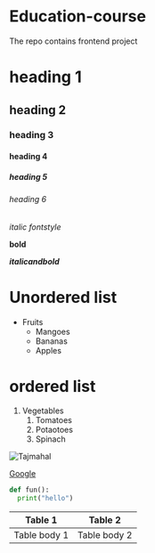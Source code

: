 # Education-course
The repo contains frontend project
# heading 1
## heading 2
### heading 3
#### heading 4
##### heading 5
###### heading 6

*italic fontstyle*

**bold**

***italicandbold***

# Unordered list
* Fruits
  * Mangoes
  * Bananas
  * Apples
  
# ordered list
1. Vegetables
   1. Tomatoes
   2. Potaotoes
   3. Spinach
   
 ![Tajmahal](https://images.theconversation.com/files/228846/original/file-20180723-189310-1ymcybu.jpg?ixlib=rb-1.1.0&q=45&auto=format&w=754&fit=clip)

[Google](https://www.google.com/)
~~~python
def fun():
  print("hello")
~~~
Table 1 | Table 2
--------|----------
Table body 1|Table body 2

